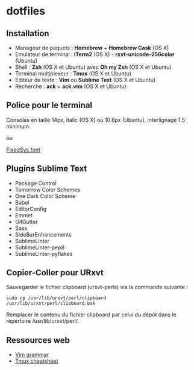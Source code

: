 dotfiles
========

## Installation

* Manageur de paquets : **Homebrew** + **Homebrew Cask** (OS X)
* Emulateur de terminal : **iTerm2** (OS X) - **rxvt-unicode-256color** (Ubuntu)
* Shell : **Zsh** (OS X et Ubuntu) avec **Oh my Zsh** (OS X et Ubuntu)
* Terminal multiplexeur : **Tmux** (OS X et Ubuntu)
* Editeur de texte : **Vim** ou **Sublime Text** (OS X et Ubuntu)
* Recherche : **ack** + **ack.vim** (OS X et Ubuntu)

## Police pour le terminal

Consolas en taille 14px, italic (OS X) ou 10.6px (Ubuntu), interlignage 1.5 minimum.

ou

[FixedSys.font](http://www.fixedsysexcelsior.com/)

## Plugins Sublime Text

* Package Control
* Tomorrow Color Schemes
* One Dark Color Scheme
* Babel
* EditorConfig
* Emmet
* GitGutter
* Sass
* SideBarEnhancements
* SublimeLinter
* SublimeLinter-pep8
* SublimeLinter-pyflakes

## Copier-Coller pour URxvt

Sauvegarder le fichier clipboard (urxvt-perls) via la commande suivante :

```shell
sudo cp /usr/lib/urxvt/perl/clipboard /usr/lib/urxvt/perl/clipboard.bak
```

Remplacer le contenu du fichier clipboard par celui du dépôt dans le répertoire /usr/lib/urxvt/perl/.

## Ressources web

* [Vim grammar](https://github.com/JoelQ/vim-grammar/blob/master/cheat_sheet.md)
* [Tmux cheatsheet](https://gist.github.com/henrik/1967800)
